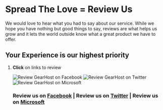 # Spread The Love = Review Us
We would love to hear what you had to say about our service.  While we hope you have nothing but good things to say, reviews are what helps us grow and it lets the world outside know what a great product we have to offer.

## Your Experience is our highest priority
1. **Click** on links to review

	![Review GearHost on Facebook](http://i.imgur.com/omU9eF8.png) ![Review GearHost on Twitter](http://i.imgur.com/omPBC8W.png) ![Review GearHost on Microsoft](http://i.imgur.com/RvFR6QR.png)
	
	### Review us on [Facebook](http://facebook.com/gearhost) | Review us on [Twitter](https://twitter.com/gearhost) | Review us on [Microsoft](http://www.asp.net/hosting/hostingprovider/details/522#reviewSection) 
